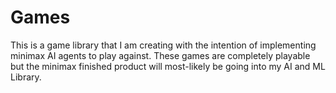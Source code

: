 # Games
This is a game library that I am creating with the intention of implementing minimax AI agents to play against. These games are completely playable but the minimax finished product will most-likely be going into my AI and ML Library.
